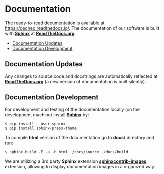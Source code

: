 # Documentation

The ready-to-read documentation is available at https://decneo.readthedocs.io/.
The documentation of our software is built with [**Sphinx**](https://www.sphinx-doc.org/ "Sphinx") at 
[**ReadTheDocs.org**](https://readthedocs.org/).

- [Documentation Updates](#documentation-updates)
- [Documentation Development](#documentation-development)

## Documentation Updates

Any changes to source code and docstrings
are automatically reflected at [**ReadTheDocs.org**](https://readthedocs.org/) 
(a new version of documentation is built silently). 

## Documentation Development

For development and testing of the documentation locally (on the development machine) 
install [**Sphinx**](https://www.sphinx-doc.org/ "Sphinx") by:

	$ pip install --user sphinx
	$ pip install sphinx-press-theme

To compile **html** version of the documentation go to **docs/** directory and run:

	$ sphinx-build -E -a -b html ./docs/source ./docs/build

We are utilizing a 3rd party **Sphinx** extension [**sphinxcontrib-images**](https://github.com/sphinx-contrib/images 
"GitHub repository") extension, allowing to display documentation images in a organized way.
